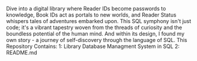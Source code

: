 Dive into a digital library where Reader IDs become passwords to knowledge, Book IDs act as portals to new worlds, and Reader Status whispers tales of adventures embarked upon. 
This SQL symphony isn't just code; it's a vibrant tapestry woven from the threads of curiosity and the boundless potential of the human mind. 
And within its design, I found my own story - a journey of self-discovery through the language of SQL.
This Repository Contains:
1: Library Database Managment System in SQL
2: README.md
